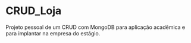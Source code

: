 # CRUD_Loja
Projeto pessoal de um CRUD com MongoDB para aplicação acadêmica e para implantar na empresa do estágio.
